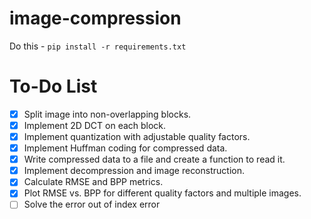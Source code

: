 # image-compression

Do this - `pip install -r requirements.txt`

# To-Do List

- [x] Split image into non-overlapping blocks.
- [x] Implement 2D DCT on each block.
- [x] Implement quantization with adjustable quality factors.
- [x] Implement Huffman coding for compressed data.
- [x] Write compressed data to a file and create a function to read it.
- [x] Implement decompression and image reconstruction.
- [x] Calculate RMSE and BPP metrics.
- [x] Plot RMSE vs. BPP for different quality factors and multiple images.
- [ ] Solve the error out of index error
